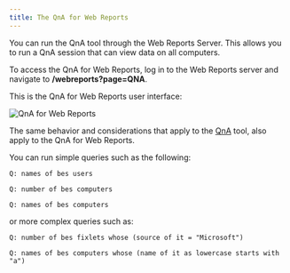 ```yaml
---
title: The QnA for Web Reports
---
```


You can run the QnA tool through the Web Reports Server.  This allows you to run a QnA session that can view data on all computers.

To access the QnA for Web Reports, log in to the Web Reports server and navigate to **/webreports?page=QNA**.

This is the QnA for Web Reports user interface:

![QnA for Web Reports](/static/img/web_reports_qna.jpg)

The same behavior and considerations that apply to the [QnA](./qna.html) tool, also apply to the QnA for Web Reports.

You can run simple queries such as the following:

```
Q: names of bes users

Q: number of bes computers

Q: names of bes computers
```

or more complex queries such as:

```
Q: number of bes fixlets whose (source of it = "Microsoft")

Q: names of bes computers whose (name of it as lowercase starts with "a")
```
